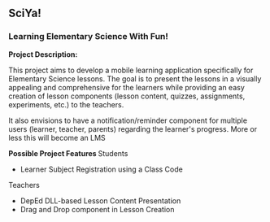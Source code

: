 <h2>SciYa!</h2>
<h3>Learning Elementary Science With Fun!</h3>

<strong>Project Description:</strong>

<p> This project aims to develop a mobile learning application specifically for Elementary Science lessons. 
The goal is to present the lessons in a visually appealing and comprehensive for the learners while providing an easy creation of lesson components 
(lesson content, quizzes, assignments, experiments, etc.) to the teachers. 

It also envisions to have a notification/reminder component for multiple users
(learner, teacher, parents) regarding the learner's progress. More or less this will become an LMS </p>

<strong> Possible Project Features </strong>
Students
<ul>
<li>Learner Subject Registration using a Class Code</li>
</ul>

Teachers
<ul>
<li>DepEd DLL-based Lesson Content Presentation</li>
<li>Drag and Drop component in Lesson Creation</li>
</ul>

